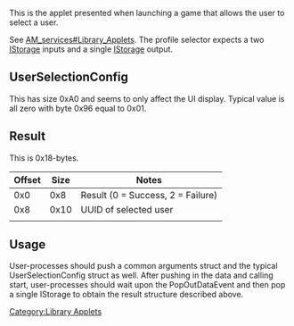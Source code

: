 This is the applet presented when launching a game that allows the user
to select a user.

See
[AM\_services\#Library\_Applets](AM%20services#Library%20Applets.md##Library_Applets "wikilink").
The profile selector expects a two
[IStorage](AM%20services#IStorage.md##IStorage "wikilink") inputs and a
single [IStorage](AM%20services#IStorage.md##IStorage "wikilink")
output.

## UserSelectionConfig

This has size 0xA0 and seems to only affect the UI display. Typical
value is all zero with byte 0x96 equal to 0x01.

## Result

This is 0x18-bytes.

| Offset | Size | Notes                             |
| ------ | ---- | --------------------------------- |
| 0x0    | 0x8  | Result (0 = Success, 2 = Failure) |
| 0x8    | 0x10 | UUID of selected user             |
|        |      |                                   |

## Usage

User-processes should push a common arguments struct and the typical
UserSelectionConfig struct as well. After pushing in the data and
calling start, user-processes should wait upon the PopOutDataEvent and
then pop a single IStorage to obtain the result structure described
above.

[Category:Library Applets](Category:Library_Applets "wikilink")
